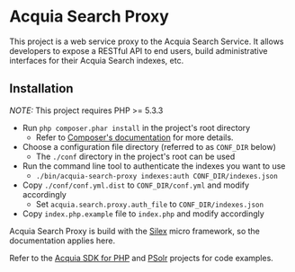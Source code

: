 # Acquia Search Proxy

This project is a web service proxy to the Acquia Search Service. It allows
developers to expose a RESTful API to end users, build administrative interfaces
for their Acquia Search indexes, etc.

## Installation

*NOTE:* This project requires PHP >= 5.3.3

* Run `php composer.phar install` in the project's root directory
  * Refer to [Composer's documentation](https://github.com/composer/composer/blob/master/doc/00-intro.md#introduction) for more details.
* Choose a configuration file directory (referred to as `CONF_DIR` below)
  * The `./conf` directory in the project's root can be used
* Run the command line tool to authenticate the indexes you want to use
  * `./bin/acquia-search-proxy indexes:auth CONF_DIR/indexes.json`
* Copy `./conf/conf.yml.dist` to `CONF_DIR/conf.yml` and modify accordingly
  * Set `acquia.search.proxy.auth_file` to `CONF_DIR/indexes.json`
* Copy `index.php.example` file to `index.php` and modify accordingly

Acquia Search Proxy is build with the [Silex](http://silex.sensiolabs.org/)
micro framework, so the documentation applies here.

Refer to the [Acquia SDK for PHP](http://github.com/cpliakas/acquia-sdk-php) and
[PSolr](http://github.com/cpliakas/psolr) projects for code examples.
